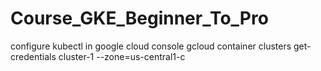 # Course_GKE_Beginner_To_Pro
configure kubectl in google cloud console
gcloud container clusters get-credentials cluster-1 --zone=us-central1-c